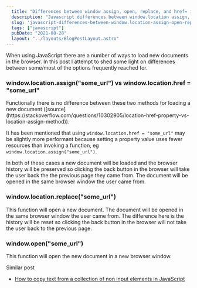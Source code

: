 ```yaml
---
  title: "Differences between window assign, open, replace, and href= in JS"
  description: "Javascript differences between window.location assign, open, replace, and href="
  slug: 'javascript-differences-between-window.location-assign-open-replace-and-href'
  tags: ["javascript"]
  pubDate: "2021-08-28"
  layout: "../layouts/BlogPostLayout.astro"
---
```


When using JavaScript there are a number of ways to load new documents in the browser. In this post I attempt to shed some light on differences between some/most of the options frequently reached for.

<h3>window.location.assign("some_url") vs window.location.href = "some_url"</h3>
Functionally there is no difference between these two methods for loading a new document ([source](https://stackoverflow.com/questions/10302905/location-href-property-vs-location-assign-method)).

It has been mentioned that using `window.location.href = "some_url"` may be slightly more performant because setting a property value uses fewer resources than invoking a function, eg `window.location.assign("some_url")`.

In both of these cases a new document will be loaded and the browser history will be preserved so clicking the back button in the browser will take the user back the the previous page they came from. The document will be opened in the same browser window the user came from.

<h3>window.location.replace("some_url")</h3>
This function will open a new document. The document will be opened in the same browser window the user came from. The difference here is the history will be reset so clicking the back button in the browser will not take the user back to the previous page.

<h3>window.open("some_url")</h3>
This function will open the new document in a new browser window.

Similar post
- [How to copy text from a collection of non input elements in JavaScript](https://www.devdecks.io/2021-copy-collection-text-to-clipboard-js)